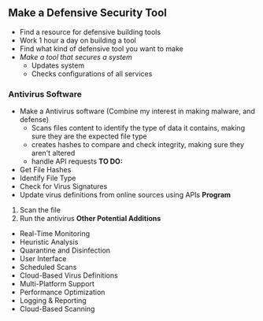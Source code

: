 ## Make a Defensive Security Tool
- Find a resource for defensive building tools 
- Work 1 hour a day on building a tool 
- Find what kind of defensive tool you want to make 
- *Make a tool that secures a system*
	- Updates system 
	- Checks configurations of all services 

### Antivirus Software
- Make a Antivirus software (Combine my interest in making malware, and defense)
	- Scans files content to identify the type of data it contains, making sure they are the expected file type
	- creates hashes to compare and check integrity, making sure they aren't altered
	- handle API requests 
**TO DO:**
- Get File Hashes 
- Identify File Type 
- Check for Virus Signatures 
- Update virus definitions from online sources using APIs
**Program**
1. Scan the file 
2. Run the antivirus 
**Other Potential Additions**
- Real-Time Monitoring
- Heuristic Analysis
- Quarantine and Disinfection
- User Interface 
- Scheduled Scans 
- Cloud-Based Virus Definitions 
- Multi-Platform Support 
- Performance Optimization 
- Logging & Reporting 
- Cloud-Based Scanning 

